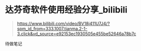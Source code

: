 # 达芬奇软件使用经验分享_bilibili

> https://www.bilibili.com/video/BV18j411U7J4/?spm_id_from=333.1007.tianma.2-1-3.click&vd_source=e92153ec1930505e455be52646a78b7c

待做笔记
